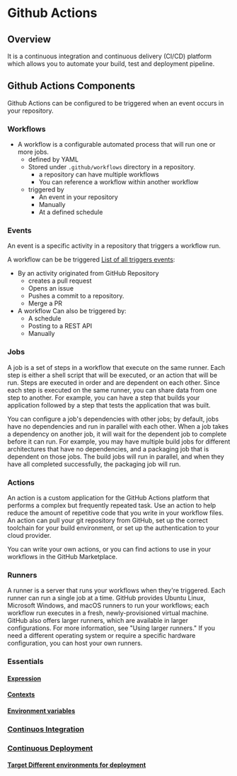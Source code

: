 # Github Actions

## Overview

It is a continuous integration and continuous delivery (CI/CD) platform which allows you to automate your build, test and deployment pipeline.

## Github Actions Components

Github Actions can be configured to be triggered when an event occurs in your repository.

### Workflows

- A workflow is a configurable automated process that will run one or more jobs.
  - defined by YAML
  - Stored under `.github/workflows` directory in a repository.
    - a repository can have multiple workflows
    - You can reference a workflow within another workflow
  - triggered by
    - An event in your repository
    - Manually
    - At a defined schedule

### Events

An event is a specific activity in a repository that triggers a workflow run.

A workflow can be be triggered [List of all triggers events](https://docs.github.com/en/actions/using-workflows/events-that-trigger-workflows):

- By an activity originated from GitHub Repository
  - creates a pull request
  - Opens an issue
  - Pushes a commit to a repository.
  - Merge a PR
- A workflow Can also be triggered by:
  - A schedule
  - Posting to a REST API
  - Manually

### Jobs

A job is a set of steps in a workflow that execute on the same runner. Each step is either a shell script that will be executed, or an action that will be run. Steps are executed in order and are dependent on each other. Since each step is executed on the same runner, you can share data from one step to another. For example, you can have a step that builds your application followed by a step that tests the application that was built.

You can configure a job's dependencies with other jobs; by default, jobs have no dependencies and run in parallel with each other. When a job takes a dependency on another job, it will wait for the dependent job to complete before it can run. For example, you may have multiple build jobs for different architectures that have no dependencies, and a packaging job that is dependent on those jobs. The build jobs will run in parallel, and when they have all completed successfully, the packaging job will run.

### Actions

An action is a custom application for the GitHub Actions platform that performs a complex but frequently repeated task. Use an action to help reduce the amount of repetitive code that you write in your workflow files. An action can pull your git repository from GitHub, set up the correct toolchain for your build environment, or set up the authentication to your cloud provider.

You can write your own actions, or you can find actions to use in your workflows in the GitHub Marketplace.

### Runners

A runner is a server that runs your workflows when they're triggered. Each runner can run a single job at a time. GitHub provides Ubuntu Linux, Microsoft Windows, and macOS runners to run your workflows; each workflow run executes in a fresh, newly-provisioned virtual machine. GitHub also offers larger runners, which are available in larger configurations. For more information, see "Using larger runners." If you need a different operating system or require a specific hardware configuration, you can host your own runners.

### Essentials

#### [Expression](https://docs.github.com/en/actions/learn-github-actions/expressions)

#### [Contexts](https://docs.github.com/en/actions/learn-github-actions/contexts)

#### [Environment variables](https://docs.github.com/en/actions/learn-github-actions/environment-variables)

### [Continuos Integration](https://docs.github.com/en/actions/automating-builds-and-tests/about-continuous-integration)

### [Continuous Deployment](https://docs.github.com/en/actions/deployment/about-deployments/about-continuous-deployment)

#### [Target Different environments for deployment](https://docs.github.com/en/actions/deployment/targeting-different-environments/using-environments-for-deployment)
